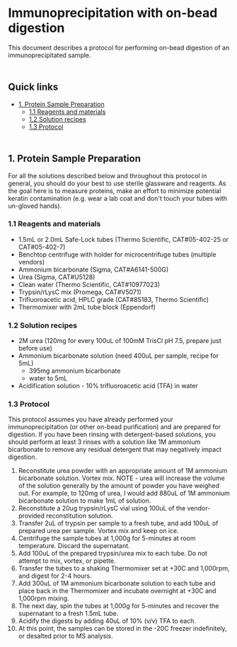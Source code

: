 # Immunoprecipitation with on-bead digestion <!-- omit in toc -->

This document describes a protocol for performing on-bead digestion of an immunoprecipitated sample.

<hr style="height:6pt; visibility:hidden;" />

## Quick links <!-- omit in toc -->

- [1. Protein Sample Preparation](#1-protein-sample-preparation)
  - [1.1 Reagents and materials](#11-reagents-and-materials)
  - [1.2 Solution recipes](#12-solution-recipes)
  - [1.3 Protocol](#13-protocol)

<hr style="height:6pt; visibility:hidden;" />

<span id="1-protein-sample-preparation"></span>

## 1. Protein Sample Preparation

For all the solutions described below and throughout this protocol in general, you should do your best to use sterile glassware and reagents. As the goal here is to measure proteins, make an effort to minimize potential keratin contamination (e.g. wear a lab coat and don't touch your tubes with un-gloved hands).

<span id="11-reagents-and-materials"></span>

### 1.1 Reagents and materials

- 1.5mL or 2.0mL Safe-Lock tubes (Thermo Scientific, CAT#05-402-25 or CAT#05-402-7)
- Benchtop centrifuge with holder for microcentrifuge tubes (multiple vendors)
- Ammonium bicarbonate (Sigma, CAT#A6141-500G)
- Urea (Sigma, CAT#U5128)
- Clean water (Thermo Scientific, CAT#10977023)
- Trypsin/rLysC mix (Promega, CAT#V5071)
- Trifluoroacetic acid, HPLC grade (CAT#85183, Thermo Scientific)
- Thermomixer with 2mL tube block (Eppendorf)

<span id="12-solution-recipes"></span>

### 1.2 Solution recipes

- 2M urea (120mg for every 100uL of 100mM TrisCl pH 7.5, prepare just before use)
- Ammonium bicarbonate solution (need 400uL per sample, recipe for 5mL)
  - 395mg ammonium bicarbonate
  - water to 5mL
- Acidification solution - 10% trifluoroacetic acid (TFA) in water
<span id="13-protocol"></span>

### 1.3 Protocol

This protocol assumes you have already performed your immunoprecipitation (or other on-bead purification) and are prepared for digestion. If you have been rinsing with detergent-based solutions, you should perform at least 3 rinses with a solution like 1M ammonium bicarbonate to remove any residual detergent that may negatively impact digestion.

1. Reconstitute urea powder with an appropriate amount of 1M ammonium bicarbonate solution. Vortex mix. NOTE - urea will increase the volume of the solution generally by the amount of powder you have weighed out. For example, to 120mg of urea, I would add 880uL of 1M ammonium bicarbonate solution to make 1mL of solution.
2. Reconstitute a 20ug trypsin/rLysC vial using 100uL of the vendor-provided reconstitution solution.
3. Transfer 2uL of trypsin per sample to a fresh tube, and add 100uL of prepared urea per sample. Vortex mix and keep on ice.
4. Centrifuge the sample tubes at 1,000g for 5-minutes at room temperature. Discard the supernatant.
5. Add 100uL of the prepared trypsin/urea mix to each tube. Do not attempt to mix, vortex, or pipette.
6. Transfer the tubes to a shaking Thermomixer set at +30C and 1,000rpm, and digest for 2-4 hours.
7. Add 300uL of 1M ammonium bicarbonate solution to each tube and place back in the Thermomixer and incubate overnight at +30C and 1,000rpm mixing.
8. The next day, spin the tubes at 1,000g for 5-minutes and recover the supernatant to a fresh 1.5mL tube.
9. Acidify the digests by adding 40uL of 10% (v/v) TFA to each.
10. At this point, the samples can be stored in the -20C freezer indefinitely, or desalted prior to MS analysis.
